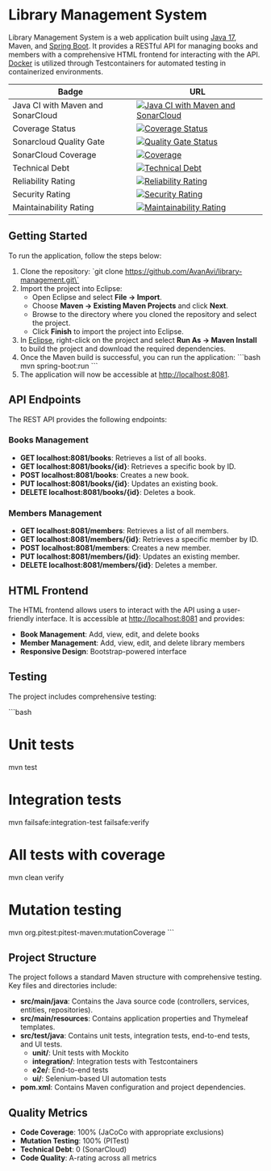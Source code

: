 # Library Management System

Library Management System is a web application built using [Java 17](https://www.oracle.com/java/technologies/javase/jdk17-archive-downloads.html), Maven, and [Spring Boot](https://start.spring.io/). It provides a RESTful API for managing books and members with a comprehensive HTML frontend for interacting with the API. [Docker](https://www.docker.com/products/docker-desktop/) is utilized through Testcontainers for automated testing in containerized environments.

| Badge                                                     | URL                                                                                           |
|-----------------------------------------------------------|-----------------------------------------------------------------------------------------------|
| Java CI with Maven and SonarCloud                        | [![Java CI with Maven and SonarCloud](https://github.com/AvanAvi/library-management/workflows/Java%20CI%20with%20Maven%20and%20SonarCloud/badge.svg)](https://github.com/AvanAvi/library-management/actions/workflows/maven.yml) |
| Coverage Status                                           | [![Coverage Status](https://coveralls.io/repos/github/AvanAvi/library-management/badge.svg?branch=main)](https://coveralls.io/github/AvanAvi/library-management?branch=main) |
| Sonarcloud Quality Gate                                  | [![Quality Gate Status](https://sonarcloud.io/api/project_badges/measure?project=AvanAvi_library-management&metric=alert_status)](https://sonarcloud.io/summary/new_code?id=AvanAvi_library-management) |
| SonarCloud Coverage                                       | [![Coverage](https://sonarcloud.io/api/project_badges/measure?project=AvanAvi_library-management&metric=coverage)](https://sonarcloud.io/summary/new_code?id=AvanAvi_library-management) |
| Technical Debt                                           | [![Technical Debt](https://sonarcloud.io/api/project_badges/measure?project=AvanAvi_library-management&metric=sqale_index)](https://sonarcloud.io/summary/new_code?id=AvanAvi_library-management) |
| Reliability Rating                                       | [![Reliability Rating](https://sonarcloud.io/api/project_badges/measure?project=AvanAvi_library-management&metric=reliability_rating)](https://sonarcloud.io/summary/new_code?id=AvanAvi_library-management) |
| Security Rating                                          | [![Security Rating](https://sonarcloud.io/api/project_badges/measure?project=AvanAvi_library-management&metric=security_rating)](https://sonarcloud.io/summary/new_code?id=AvanAvi_library-management) |
| Maintainability Rating                                   | [![Maintainability Rating](https://sonarcloud.io/api/project_badges/measure?project=AvanAvi_library-management&metric=sqale_rating)](https://sonarcloud.io/summary/new_code?id=AvanAvi_library-management) |

## Getting Started

To run the application, follow the steps below:

1. Clone the repository: \`git clone https://github.com/AvanAvi/library-management.git\`
2. Import the project into Eclipse:
   - Open Eclipse and select **File -> Import**.
   - Choose **Maven -> Existing Maven Projects** and click **Next**.
   - Browse to the directory where you cloned the repository and select the project.
   - Click **Finish** to import the project into Eclipse.
3. In [Eclipse](https://www.eclipse.org/downloads/packages/), right-click on the project and select **Run As -> Maven Install** to build the project and download the required dependencies.
4. Once the Maven build is successful, you can run the application:
   \`\`\`bash
   mvn spring-boot:run
   \`\`\`
5. The application will now be accessible at [http://localhost:8081](http://localhost:8081).

## API Endpoints

The REST API provides the following endpoints:

### Books Management
- **GET localhost:8081/books**: Retrieves a list of all books.
- **GET localhost:8081/books/{id}**: Retrieves a specific book by ID.
- **POST localhost:8081/books**: Creates a new book.
- **PUT localhost:8081/books/{id}**: Updates an existing book.
- **DELETE localhost:8081/books/{id}**: Deletes a book.

### Members Management
- **GET localhost:8081/members**: Retrieves a list of all members.
- **GET localhost:8081/members/{id}**: Retrieves a specific member by ID.
- **POST localhost:8081/members**: Creates a new member.
- **PUT localhost:8081/members/{id}**: Updates an existing member.
- **DELETE localhost:8081/members/{id}**: Deletes a member.

## HTML Frontend

The HTML frontend allows users to interact with the API using a user-friendly interface. It is accessible at [http://localhost:8081](http://localhost:8081) and provides:

- **Book Management**: Add, view, edit, and delete books
- **Member Management**: Add, view, edit, and delete library members
- **Responsive Design**: Bootstrap-powered interface

## Testing

The project includes comprehensive testing:

\`\`\`bash
# Unit tests
mvn test

# Integration tests
mvn failsafe:integration-test failsafe:verify

# All tests with coverage
mvn clean verify

# Mutation testing
mvn org.pitest:pitest-maven:mutationCoverage
\`\`\`

## Project Structure

The project follows a standard Maven structure with comprehensive testing. Key files and directories include:

- **src/main/java**: Contains the Java source code (controllers, services, entities, repositories).
- **src/main/resources**: Contains application properties and Thymeleaf templates.
- **src/test/java**: Contains unit tests, integration tests, end-to-end tests, and UI tests.
  - **unit/**: Unit tests with Mockito
  - **integration/**: Integration tests with Testcontainers
  - **e2e/**: End-to-end tests
  - **ui/**: Selenium-based UI automation tests
- **pom.xml**: Contains Maven configuration and project dependencies.

## Quality Metrics

- **Code Coverage**: 100% (JaCoCo with appropriate exclusions)
- **Mutation Testing**: 100% (PITest)
- **Technical Debt**: 0 (SonarCloud)
- **Code Quality**: A-rating across all metrics
